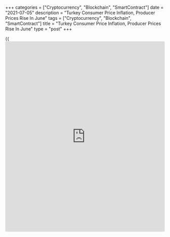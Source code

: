 +++
categories = ["Cryptocurrency", "Blockchain", "SmartContract"]
date = "2021-07-05"
description = "Turkey Consumer Price Inflation, Producer Prices Rise In June"
tags = ["Cryptocurrency", "Blockchain", "SmartContract"]
title = "Turkey Consumer Price Inflation, Producer Prices Rise In June"
type = "post"
+++

{{<iframe id="large-banner" src="https://www.bounty.group/#slide=13.0" width="100%" height="600" scrolling="no" style="border: 0px solid rgb(216, 221, 230); border-radius: 3px;">}}

Turkey's consumer price inflation and producer prices increased in June,
figures from the Turkish Statistical Institute showed on Monday.

The consumer prices index rose 17.53 percent year-on-year in June,
following a 16.59 percent increase in May. Economists had expected a
growth of 17.0 percent.

Prices for transportation accelerated 26.29 percent yearly in June.
Prices for furnishings and household equipment, and food and non-
alcoholic beverages gained 25.69 percent and 19.99 percent,
respectively.

Prices for miscellaneous goods and services rose 19.95 percent. Prices
for [health][1], and hotels, cafes and restaurants surged by 19.06
percent and 18.86 percent, respectively.

On a monthly basis, consumer prices rose 1.94 percent in June.
Economists had forecast an increase of 1.5 percent.

The producer price index rose 42.89 percent annually in June, following
an 35.17 percent increase in March.

Among the main industrial sectors, prices for intermediate goods gained
54.89 percent yearly in June and durable goods increased 33.05 percent.

Prices for capital goods grew 31.65 percent. Prices for non-durable
consumer goods and energy rose by 28.25 percent and 41.74 percent,
respectively.

On a month-on-month basis, producer prices increased 4.01 percent in
June.

For comments and feedback [contact](https://www.playgroundfx.com/contact/): editorial@rtt[news](https://www.letsplayfx.com/blog/forex-news-website/).com

[Economic News][2]

 **What parts of the world are seeing the best (and worst) economic
performances lately? Click[here][3] to check out our [Econ Scorecard][3]
and find out! See up-to-the-moment [ranking](https://www.playgroundfx.com/blog/crypto-exchange-ranking/)s for the best and worst
performers in [GDP][3], [unemployment rate][4], [inflation][5] and much
more.**

   1. www.rtt[news](https://www.letsplayfx.com/blog/forex-news-website/).com/Content/Health.aspx
   2. www.rtt[news](https://www.letsplayfx.com/blog/forex-news-website/).com/Content/EconomicNews.aspx
   3. www.rtt[news](https://www.letsplayfx.com/blog/forex-news-website/).com/economic-scorecard/world-rank/GDP/highest-performance.aspx
   4. www.rtt[news](https://www.letsplayfx.com/blog/forex-news-website/).com/economic-scorecard/world-rank/unemployment-rate/lowest-performance.aspx
   5. www.rtt[news](https://www.letsplayfx.com/blog/forex-news-website/).com/economic-scorecard/world-rank/CPI/highest-performance.aspx